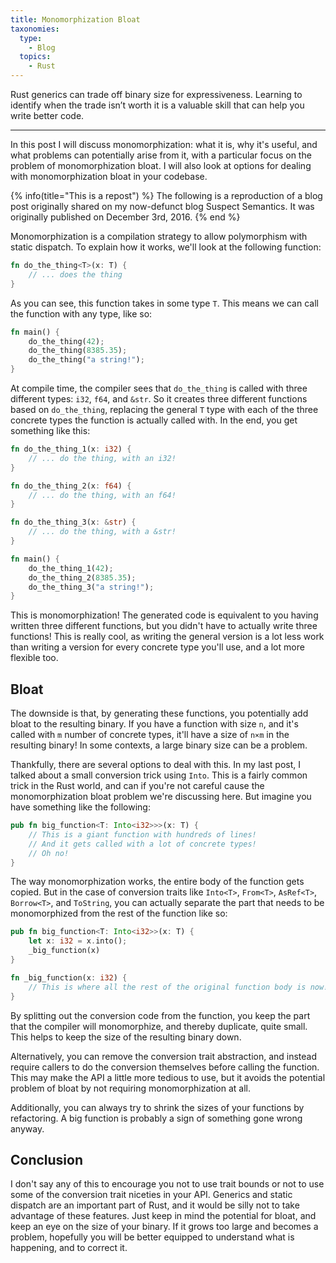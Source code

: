 ```yaml
---
title: Monomorphization Bloat
taxonomies:
  type:
    - Blog
  topics:
    - Rust
---
```


Rust generics can trade off binary size for expressiveness. Learning to
identify when the trade isn&rsquo;t worth it is a valuable skill that can help you
write better code.

<!-- more -->

---

In this post I will discuss monomorphization: what it is, why it's useful, and
what problems can potentially arise from it, with a particular focus on the
problem of monomorphization bloat. I will also look at options for dealing with
monomorphization bloat in your codebase.

{% info(title="This is a repost") %}
The following is a reproduction of a blog post originally shared on my
now-defunct blog Suspect Semantics. It was originally published on
December 3rd, 2016.
{% end %}

Monomorphization is a compilation strategy to allow polymorphism with static
dispatch. To explain how it works, we'll look at the following function:

```rust
fn do_the_thing<T>(x: T) {
    // ... does the thing
}
```

As you can see, this function takes in some type `T`. This means we can call
the function with any type, like so:

```rust
fn main() {
    do_the_thing(42);
    do_the_thing(8385.35);
    do_the_thing("a string!");
}
```

At compile time, the compiler sees that `do_the_thing` is called with three
different types: `i32`, `f64`, and `&str`. So it creates three different
functions based on `do_the_thing`, replacing the general `T` type with
each of the three concrete types the function is actually called with. In
the end, you get something like this:

```rust
fn do_the_thing_1(x: i32) {
    // ... do the thing, with an i32!
}

fn do_the_thing_2(x: f64) {
    // ... do the thing, with an f64!
}

fn do_the_thing_3(x: &str) {
    // ... do the thing, with a &str!
}

fn main() {
    do_the_thing_1(42);
    do_the_thing_2(8385.35);
    do_the_thing_3("a string!");
}
```

This is monomorphization! The generated code is equivalent to you having
written three different functions, but you didn't have to actually write
three functions! This is really cool, as writing the general version is
a lot less work than writing a version for every concrete type you'll
use, and a lot more flexible too.

## Bloat

The downside is that, by generating these functions, you potentially add
bloat to the resulting binary. If you have a function with size `n`, and
it's called with `m` number of concrete types, it'll have a size of
`n×m` in the resulting binary! In some contexts, a large binary size can
be a problem.

Thankfully, there are several options to deal with this. In my last post,
I talked about a small conversion trick using `Into`. This is a fairly
common trick in the Rust world, and can if you're not careful cause
the monomorphization bloat problem we're discussing here. But imagine
you have something like the following:

```rust
pub fn big_function<T: Into<i32>>>(x: T) {
    // This is a giant function with hundreds of lines!
    // And it gets called with a lot of concrete types!
    // Oh no!
}
```

The way monomorphization works, the entire body of the function gets copied.
But in the case of conversion traits like `Into<T>`, `From<T>`, `AsRef<T>`,
`Borrow<T>`, and `ToString`, you can actually separate the part that needs to
be monomorphized from the rest of the function like so:

```rust
pub fn big_function<T: Into<i32>>(x: T) {
    let x: i32 = x.into();
    _big_function(x)
}

fn _big_function(x: i32) {
    // This is where all the rest of the original function body is now!
}
```

By splitting out the conversion code from the function, you keep the part that
the compiler will monomorphize, and thereby duplicate, quite small. This helps
to keep the size of the resulting binary down.

Alternatively, you can remove the conversion trait abstraction, and instead
require callers to do the conversion themselves before calling the function.
This may make the API a little more tedious to use, but it avoids the potential
problem of bloat by not requiring monomorphization at all.

Additionally, you can always try to shrink the sizes of your functions by
refactoring. A big function is probably a sign of something gone wrong anyway.

## Conclusion

I don't say any of this to encourage you not to use trait bounds or not to
use some of the conversion trait niceties in your API. Generics and static
dispatch are an important part of Rust, and it would be silly not to take
advantage of these features. Just keep in mind the potential for bloat, and
keep an eye on the size of your binary. If it grows too large and becomes a
problem, hopefully you will be better equipped to understand what is happening,
and to correct it.
